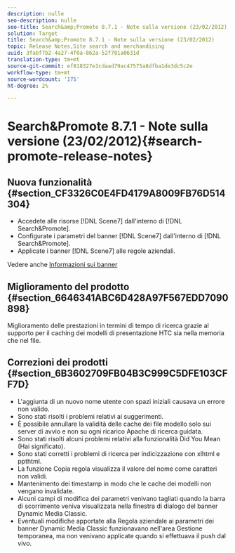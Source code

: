 ```yaml
---
description: nulle
seo-description: nulle
seo-title: Search&amp;Promote 8.7.1 - Note sulla versione (23/02/2012)
solution: Target
title: Search&amp;Promote 8.7.1 - Note sulla versione (23/02/2012)
topic: Release Notes,Site search and merchandising
uuid: 3fabf7b2-4a27-4f0a-862a-52f701a0631d
translation-type: tm+mt
source-git-commit: ef818327e1cdaad79ac47575a8dfba1de3dc5c2e
workflow-type: tm+mt
source-wordcount: '175'
ht-degree: 2%

---
```



# Search&amp;Promote 8.7.1 - Note sulla versione (23/02/2012){#search-promote-release-notes}

## Nuova funzionalità {#section_CF3326C0E4FD4179A8009FB76D514304}

* Accedete alle risorse [!DNL Scene7] dall&#39;interno di [!DNL Search&Promote].
* Configurate i parametri del banner [!DNL Scene7] dall&#39;interno di [!DNL Search&Promote].
* Applicate i banner [!DNL Scene7] alle regole aziendali.

Vedere anche [Informazioni sui banner](../c-about-design-menu/c-about-banners.md#concept_5BBE01FEC6134393B43CC917C8CC64DA)

## Miglioramento del prodotto {#section_6646341ABC6D428A97F567EDD7090898}

Miglioramento delle prestazioni in termini di tempo di ricerca grazie al supporto per il caching dei modelli di presentazione HTC sia nella memoria che nel file.

## Correzioni dei prodotti {#section_6B3602709FB04B3C999C5DFE103CFF7D}

* L&#39;aggiunta di un nuovo nome utente con spazi iniziali causava un errore non valido.
* Sono stati risolti i problemi relativi ai suggerimenti.
* È possibile annullare la validità delle cache dei file modello solo sui server di avvio e non su ogni ricarico Apache di ricerca guidata.
* Sono stati risolti alcuni problemi relativi alla funzionalità Did You Mean (Hai significato).
* Sono stati corretti i problemi di ricerca per indicizzazione con xlhtml e ppthtml.
* La funzione Copia regola visualizza il valore del nome come caratteri non validi.
* Mantenimento dei timestamp in modo che le cache dei modelli non vengano invalidate.
* Alcuni campi di modifica dei parametri venivano tagliati quando la barra di scorrimento veniva visualizzata nella finestra di dialogo del banner Dynamic Media Classic.
* Eventuali modifiche apportate alla Regola aziendale ai parametri dei banner Dynamic Media Classic funzionavano nell&#39;area Gestione temporanea, ma non venivano applicate quando si effettuava il push dal vivo.

